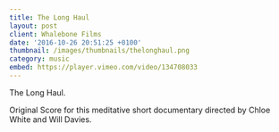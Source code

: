 ```yaml
---
title: The Long Haul
layout: post
client: Whalebone Films
date: '2016-10-26 20:51:25 +0100'
thumbnail: /images/thumbnails/thelonghaul.png
category: music
embed: https://player.vimeo.com/video/134708033
---
```


The Long Haul.

Original Score for this meditative short documentary directed by Chloe White and Will Davies.
